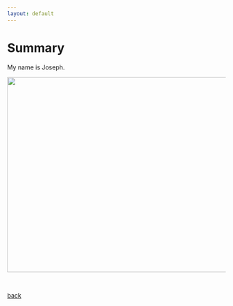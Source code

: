 ```yaml
---
layout: default
---
```

# Summary
My name is Joseph.

<p align="center">
  <img width="600" height="450" src="https://media.giphy.com/media/vFKqnCdLPNOKc/giphy.gif">
</p>

&nbsp;

[back](./)
